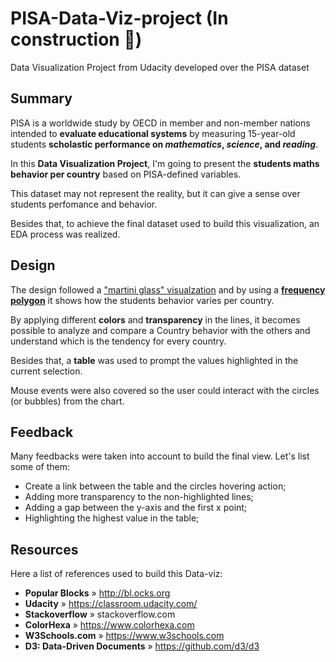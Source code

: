 # PISA-Data-Viz-project (In construction :construction_worker:)
Data Visualization Project from Udacity developed over the PISA dataset

## Summary
PISA is a worldwide study by OECD in member and non-member nations intended to **evaluate educational systems** by measuring 15-year-old students **scholastic performance on _mathematics_, _science_, and _reading_**.

In this **Data Visualization Project**, I'm going to present the **students maths behavior per country** based on PISA-defined variables.

This dataset may not represent the reality, but it can give a sense over students perfomance and behavior.

Besides that, to achieve the final dataset used to build this visualization, an EDA process was realized.

## Design
The design followed a ["martini glass" visualzation](https://www.benchmarkemail.com/blogs/detail/infographics-structure-the-martini-glass) and by using a [**frequency polygon**](http://onlinestatbook.com/2/graphing_distributions/freq_poly.html) it shows how the students behavior varies per country.

By applying different **colors** and **transparency** in the lines, it becomes possible to analyze and compare a Country behavior with the others and understand which is the tendency for every country.

Besides that, a **table** was used to prompt the values highlighted in the current selection.

Mouse events were also covered so the user could interact with the circles (or bubbles) from the chart.

## Feedback
Many feedbacks were taken into account to build the final view. Let's list some of them:
- Create a link between the table and the circles hovering action;
- Adding more transparency to the non-highlighted lines;
- Adding a gap between the y-axis and the first x point;
- Highlighting the highest value in the table;

## Resources
Here a list of references used to build this Data-viz:
- **Popular Blocks** » http://bl.ocks.org
- **Udacity** » https://classroom.udacity.com/
- **Stackoverflow** » stackoverflow.com
- **ColorHexa** » https://www.colorhexa.com
- **W3Schools.com** » https://www.w3schools.com
- **D3: Data-Driven Documents** » https://github.com/d3/d3